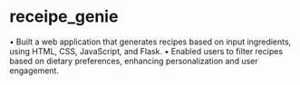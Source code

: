 # receipe_genie
• Built a web application that generates recipes based on input ingredients, using HTML, CSS, JavaScript, and
 Flask.
 • Enabled users to filter recipes based on dietary preferences, enhancing personalization and user engagement.
